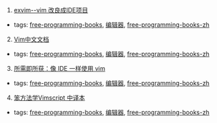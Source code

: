 1. [exvim--vim 改良成IDE项目](http://exvim.github.io/docs-zh/intro/)
  * tags: [free-programming-books](tags/free-programming-books.md), [编辑器](tags/编辑器.md), [free-programming-books-zh](tags/free-programming-books-zh.md)
2. [Vim中文文档](https://github.com/vimcn/vimcdoc)
  * tags: [free-programming-books](tags/free-programming-books.md), [编辑器](tags/编辑器.md), [free-programming-books-zh](tags/free-programming-books-zh.md)
3. [所需即所获：像 IDE 一样使用 vim](https://github.com/yangyangwithgnu/use_vim_as_ide)
  * tags: [free-programming-books](tags/free-programming-books.md), [编辑器](tags/编辑器.md), [free-programming-books-zh](tags/free-programming-books-zh.md)
4. [笨方法学Vimscript 中译本](http://learnvimscriptthehardway.onefloweroneworld.com)
  * tags: [free-programming-books](tags/free-programming-books.md), [编辑器](tags/编辑器.md), [free-programming-books-zh](tags/free-programming-books-zh.md)
